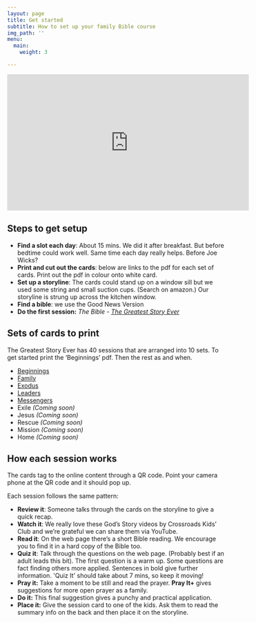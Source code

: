 ```yaml
---
layout: page
title: Get started
subtitle: How to set up your family Bible course
img_path: ''
menu:
  main:
    weight: 3

---
```

<iframe width="560" height="315" src="https://www.youtube.com/embed/oJlVt8GPF-I" frameborder="0" allow="accelerometer; autoplay; encrypted-media; gyroscope; picture-in-picture" allowfullscreen></iframe>

## Steps to get setup

* **Find a slot each day**: About 15 mins. We did it after breakfast. But before bedtime could work well. Same time each day really helps. Before Joe Wicks?
* **Print and cut out the cards**: below are links to the pdf for each set of cards. Print out the pdf in colour onto white card.
* **Set up a storyline**: The cards could stand up on a window sill but we used some string and small suction cups. (Search on amazon.) Our storyline is strung up across the kitchen window.
* **Find a bible**: we use the Good News Version
* **Do the first session:** _The Bible -_ [_The Greatest Story Ever_](/stories/intro/)

## Sets of cards to print

The Greatest Story Ever has 40 sessions that are arranged into 10 sets. To get started print the ‘Beginnings’ pdf. Then the rest as and when.

* [Beginnings](/uploads/set_beginnings.pdf "Beginnings")
* [Family](/uploads/set_family.pdf "Family")
* [Exodus](/uploads/set_exodus.pdf "Exodus")
* [Leaders](/uploads/set_leaders.pdf "Leaders")
* [Messengers](/uploads/set_messengers.pdf "Messengers")
* Exile _(Coming soon)_
* Jesus _(Coming soon)_
* Rescue _(Coming soon)_
* Mission _(Coming soon)_
* Home _(Coming soon)_

## How each session works

The cards tag to the online content through a QR code. Point your camera phone at the QR code and it should pop up.

Each session follows the same pattern:

* **Review it**: Someone talks through the cards on the storyline to give a quick recap.
* **Watch it**: We really love these God’s Story videos by Crossroads Kids’ Club and we’re grateful we can share them via YouTube.
* **Read it**: On the web page there’s a short Bible reading. We encourage you to find it in a hard copy of the Bible too.
* **Quiz it**: Talk through the questions on the web page. (Probably best if an adult leads this bit). The first question is a warm up. Some questions are fact finding others more applied. Sentences in bold give further information. 'Quiz It' should take about 7 mins, so keep it moving!
* **Pray it:** Take a moment to be still and read the prayer. **Pray It+** gives suggestions for more open prayer as a family.
* **Do it:** This final suggestion gives a punchy and practical application.
* **Place it:** Give the session card to one of the kids. Ask them to read the summary info on the back and then place it on the storyline.